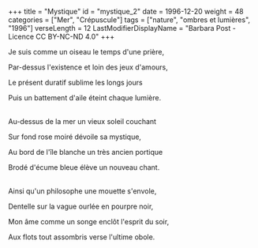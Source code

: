 +++
title = "Mystique"
id = "mystique_2"
date = 1996-12-20
weight = 48
categories = ["Mer", "Crépuscule"]
tags = ["nature", "ombres et lumières", "1996"]
verseLength = 12
LastModifierDisplayName = "Barbara Post - Licence CC BY-NC-ND 4.0"
+++

Je suis comme un oiseau le temps d'une prière,

Par-dessus l'existence et loin des jeux d'amours,

Le présent duratif sublime les longs jours

Puis un battement d'aile éteint chaque lumière.

 \
Au-dessus de la mer un vieux soleil couchant

Sur fond rose moiré dévoile sa mystique,

Au bord de l'île blanche un très ancien portique

Brodé d'écume bleue élève un nouveau chant.

 \
Ainsi qu'un philosophe une mouette s'envole,

Dentelle sur la vague ourlée en pourpre noir,

Mon âme comme un songe enclôt l'esprit du soir,

Aux flots tout assombris verse l'ultime obole.

